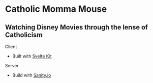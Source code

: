 # Catholic Momma Mouse
## Watching Disney Movies through the lense of Catholicism

Client
- Built with [Svelte Kit](https://kit.svelte.dev/)

Server
- Build with [Sanity.io](https://www.sanity.io/)